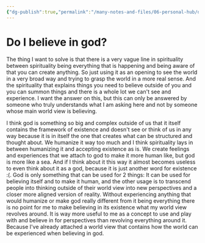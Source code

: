 ```yaml
---
{"dg-publish":true,"permalink":"/many-notes-and-files/06-personal-hub/do-i-believe-in-god/","tags":["#spirituality","#religion"],"noteIcon":"","created":"2025-10-14T16:06:24.304+02:00","updated":"2025-10-14T16:10:34.893+02:00"}
---
```


# Do I believe in god?

The thing I want to solve is that there is a very vague line in spirituality between spirituality being everything that is happening and being aware of that you can create anything. So just using it as an opening to see the world in a very broad way and trying to grasp the world in a more real sense. And the spirituality that explains things you need to believe outside of you and you can summon things and there is a whole lot we can't see and experience. 
I want the answer on this, but this can only be answered by someone who truly understands what I am asking here and not by someone whose main world view is believing. 


I think god is something so big and complex outside of us that it itself contains the framework of existence and doesn't see or think of us in any way because it is in itself the one that creates what can be structured and thought about. We humanize it way too much and I think spirituality lays in between humanizing it and accepting existence as is. 
We create feelings and experiences that we attach to god to make it more human like, but god is more like a sea. And if I think about it this way it almost becomes useless to even think about it as a god, because it is just another word for existence :(. God is only something that can be used for 2 things: It can be used for believing itself and to make it human, and the other usage is to transcend people into thinking outside of their world view into new perspectives and a closer more aligned version of reality. Without experiencing anything that would humanize or make god really different from it being everything there is no point for me to make believing in its existence what my world view revolves around. 
It is way more useful to me as a concept to use and play with and believe in for perspectives than revolving everything around it. Because I've already attached a world view that contains how the world can be experienced when believing in god. 
































